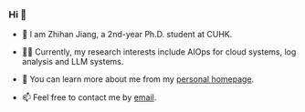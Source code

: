 ### Hi 👋

- 👯 I am Zhihan Jiang, a 2nd-year Ph.D. student at CUHK.

- 🧑‍💻 Currently, my research interests include AIOps for cloud systems, log analysis and LLM systems.

- 🤔 You can learn more about me from my [personal homepage](http://www.zhihan-jiang.com).

- 📫 Feel free to contact me by [email](mailto:zhjiang@link.cuhk.edu.hk).

